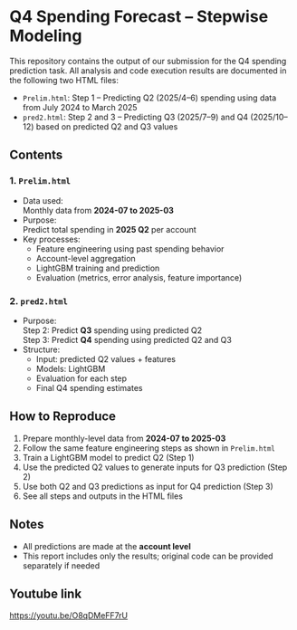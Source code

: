 # Q4 Spending Forecast – Stepwise Modeling

This repository contains the output of our submission for the Q4 spending prediction task. All analysis and code execution results are documented in the following two HTML files:

- `Prelim.html`: Step 1 – Predicting Q2 (2025/4–6) spending using data from July 2024 to March 2025  
- `pred2.html`: Step 2 and 3 – Predicting Q3 (2025/7–9) and Q4 (2025/10–12) based on predicted Q2 and Q3 values  

## Contents

### 1. `Prelim.html`

- Data used:  
  Monthly data from **2024-07 to 2025-03**
- Purpose:  
  Predict total spending in **2025 Q2** per account
- Key processes:
  - Feature engineering using past spending behavior
  - Account-level aggregation
  - LightGBM training and prediction
  - Evaluation (metrics, error analysis, feature importance)

### 2. `pred2.html`

- Purpose:  
  Step 2: Predict **Q3** spending using predicted Q2  
  Step 3: Predict **Q4** spending using predicted Q2 and Q3
- Structure:
  - Input: predicted Q2 values + features  
  - Models: LightGBM  
  - Evaluation for each step  
  - Final Q4 spending estimates

## How to Reproduce

1. Prepare monthly-level data from **2024-07 to 2025-03**
2. Follow the same feature engineering steps as shown in `Prelim.html`
3. Train a LightGBM model to predict Q2 (Step 1)
4. Use the predicted Q2 values to generate inputs for Q3 prediction (Step 2)
5. Use both Q2 and Q3 predictions as input for Q4 prediction (Step 3)
6. See all steps and outputs in the HTML files

## Notes

- All predictions are made at the **account level**
- This report includes only the results; original code can be provided separately if needed

## Youtube link
https://youtu.be/O8qDMeFF7rU 
